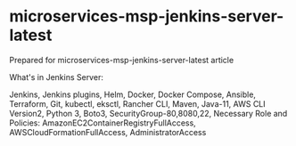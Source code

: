 # microservices-msp-jenkins-server-latest
Prepared for microservices-msp-jenkins-server-latest article

What's in Jenkins Server:

Jenkins,
Jenkins plugins,
Helm,
Docker,
Docker Compose,
Ansible,
Terraform,
Git,
kubectl,
eksctl,
Rancher CLI,
Maven,
Java-11,
AWS CLI Version2,
Python 3,
Boto3,
SecurityGroup-80,8080,22,
Necessary Role and Policies:
AmazonEC2ContainerRegistryFullAccess, 
AWSCloudFormationFullAccess, 
AdministratorAccess
